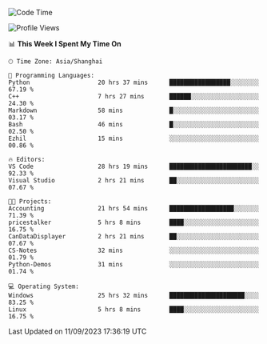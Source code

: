 <!--START_SECTION:waka-->
![Code Time](http://img.shields.io/badge/Code%20Time-1%2C246%20hrs%2025%20mins-blue)

![Profile Views](http://img.shields.io/badge/Profile%20Views-0-blue)

📊 **This Week I Spent My Time On** 

```text
🕑︎ Time Zone: Asia/Shanghai

💬 Programming Languages: 
Python                   20 hrs 37 mins      █████████████████░░░░░░░░   67.19 % 
C++                      7 hrs 27 mins       ██████░░░░░░░░░░░░░░░░░░░   24.30 % 
Markdown                 58 mins             █░░░░░░░░░░░░░░░░░░░░░░░░   03.17 % 
Bash                     46 mins             █░░░░░░░░░░░░░░░░░░░░░░░░   02.50 % 
Ezhil                    15 mins             ░░░░░░░░░░░░░░░░░░░░░░░░░   00.86 % 

🔥 Editors: 
VS Code                  28 hrs 19 mins      ███████████████████████░░   92.33 % 
Visual Studio            2 hrs 21 mins       ██░░░░░░░░░░░░░░░░░░░░░░░   07.67 % 

🐱‍💻 Projects: 
Accounting               21 hrs 54 mins      ██████████████████░░░░░░░   71.39 % 
pricestalker             5 hrs 8 mins        ████░░░░░░░░░░░░░░░░░░░░░   16.75 % 
CanDataDisplayer         2 hrs 21 mins       ██░░░░░░░░░░░░░░░░░░░░░░░   07.67 % 
CS-Notes                 32 mins             ░░░░░░░░░░░░░░░░░░░░░░░░░   01.79 % 
Python-Demos             31 mins             ░░░░░░░░░░░░░░░░░░░░░░░░░   01.74 % 

💻 Operating System: 
Windows                  25 hrs 32 mins      █████████████████████░░░░   83.25 % 
Linux                    5 hrs 8 mins        ████░░░░░░░░░░░░░░░░░░░░░   16.75 % 
```


 Last Updated on 11/09/2023 17:36:19 UTC
<!--END_SECTION:waka-->